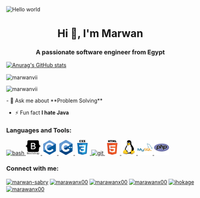 <img src="https://raw.githubusercontent.com/sagar-viradiya/sagar-viradiya/master/resources/banner.png" alt="Hello world">
<h1 align="center">Hi 👋, I'm Marwan</h1>
<h3 align="center">A passionate software engineer from Egypt</h3>

[![Anurag's GitHub stats](https://github-readme-stats.vercel.app/api?username=MarwanVII)](https://github.com/anuraghazra/github-readme-stats)
<p><img align="center" src="https://github-readme-streak-stats.herokuapp.com/?user=marwanvii&" alt="marwanvii" /></p>
<p align="left"> <img src="https://komarev.com/ghpvc/?username=marwanvii&label=Profile%20views&color=0e75b6&style=flat" alt="marwanvii" /> </p>
- 💬 Ask me about **Problem Solving**

- ⚡ Fun fact **I hate Java**

</p>

<h3 align="left">Languages and Tools:</h3>
<p align="left"> <a href="https://www.gnu.org/software/bash/" target="_blank" rel="noreferrer"> <img src="https://www.vectorlogo.zone/logos/gnu_bash/gnu_bash-icon.svg" alt="bash" width="40" height="40"/> </a> <a href="https://getbootstrap.com" target="_blank" rel="noreferrer"> <img src="https://raw.githubusercontent.com/devicons/devicon/master/icons/bootstrap/bootstrap-plain-wordmark.svg" alt="bootstrap" width="40" height="40"/> </a> <a href="https://www.cprogramming.com/" target="_blank" rel="noreferrer"> <img src="https://raw.githubusercontent.com/devicons/devicon/master/icons/c/c-original.svg" alt="c" width="40" height="40"/> </a> <a href="https://www.w3schools.com/cpp/" target="_blank" rel="noreferrer"> <img src="https://raw.githubusercontent.com/devicons/devicon/master/icons/cplusplus/cplusplus-original.svg" alt="cplusplus" width="40" height="40"/> </a> <a href="https://www.w3schools.com/css/" target="_blank" rel="noreferrer"> <img src="https://raw.githubusercontent.com/devicons/devicon/master/icons/css3/css3-original-wordmark.svg" alt="css3" width="40" height="40"/> </a> <a href="https://git-scm.com/" target="_blank" rel="noreferrer"> <img src="https://www.vectorlogo.zone/logos/git-scm/git-scm-icon.svg" alt="git" width="40" height="40"/> </a> <a href="https://www.w3.org/html/" target="_blank" rel="noreferrer"> <img src="https://raw.githubusercontent.com/devicons/devicon/master/icons/html5/html5-original-wordmark.svg" alt="html5" width="40" height="40"/> </a> <a href="https://www.linux.org/" target="_blank" rel="noreferrer"> <img src="https://raw.githubusercontent.com/devicons/devicon/master/icons/linux/linux-original.svg" alt="linux" width="40" height="40"/> </a> <a href="https://www.mysql.com/" target="_blank" rel="noreferrer"> <img src="https://raw.githubusercontent.com/devicons/devicon/master/icons/mysql/mysql-original-wordmark.svg" alt="mysql" width="40" height="40"/> </a> <a href="https://www.php.net" target="_blank" rel="noreferrer"> <img src="https://raw.githubusercontent.com/devicons/devicon/master/icons/php/php-original.svg" alt="php" width="40" height="40"/> </a> </p>

<!--<p>&nbsp;<img align="center" src="https://github-readme-stats.vercel.app/api?username=marwanvii&show_icons=true&locale=en" alt="marwanvii" /></p> -->

<h3 align="left">Connect with me:</h3>
<p align="left">
<a href="https://linkedin.com/in/marwan-sabry" target="blank"><img align="center" src="https://raw.githubusercontent.com/rahuldkjain/github-profile-readme-generator/master/src/images/icons/Social/linked-in-alt.svg" alt="marwan-sabry" height="30" width="40" /></a>
<a href="https://fb.com/marawanx00" target="blank"><img align="center" src="https://raw.githubusercontent.com/rahuldkjain/github-profile-readme-generator/master/src/images/icons/Social/facebook.svg" alt="marawanx00" height="30" width="40" /></a>
<a href="https://instagram.com/marawanx00" target="blank"><img align="center" src="https://raw.githubusercontent.com/rahuldkjain/github-profile-readme-generator/master/src/images/icons/Social/instagram.svg" alt="marawanx00" height="30" width="40" /></a>
<a href="https://www.hackerrank.com/marawanx00" target="blank"><img align="center" src="https://raw.githubusercontent.com/rahuldkjain/github-profile-readme-generator/master/src/images/icons/Social/hackerrank.svg" alt="marawanx00" height="30" width="40" /></a>
<a href="https://codeforces.com/profile/ihokage" target="blank"><img align="center" src="https://raw.githubusercontent.com/rahuldkjain/github-profile-readme-generator/master/src/images/icons/Social/codeforces.svg" alt="ihokage" height="30" width="40" /></a>
<a href="https://www.leetcode.com/marawanx00" target="blank"><img align="center" src="https://raw.githubusercontent.com/rahuldkjain/github-profile-readme-generator/master/src/images/icons/Social/leet-code.svg" alt="marawanx00" height="30" width="40" /></a>
